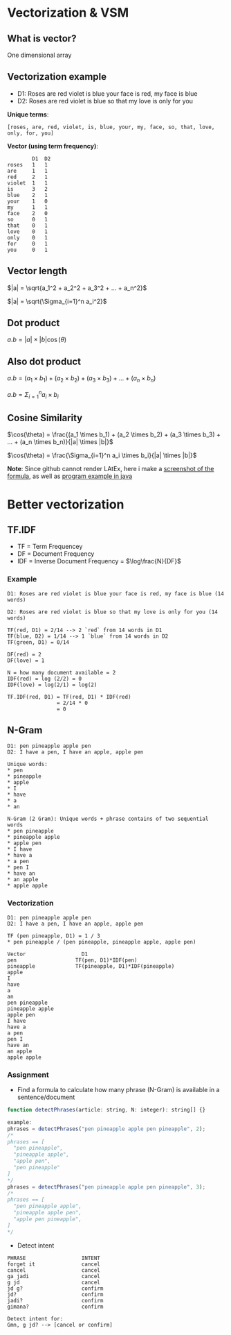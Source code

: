 # Vectorization & VSM

## What is vector?
One dimensional array

## Vectorization example
* D1: Roses are red violet is blue your face is red, my face is blue
* D2: Roses are red violet is blue so that my love is only for you

__Unique terms__:
```
[roses, are, red, violet, is, blue, your, my, face, so, that, love, only, for, you]
```
__Vector (using term frequency)__:
```
        D1  D2
roses   1   1
are     1   1
red     2   1
violet  1   1
is      3   2
blue    2   1
your    1   0
my      1   1
face    2   0
so      0   1
that    0   1
love    0   1
only    0   1
for     0   1
you     0   1
```

## Vector length
$|a| = \sqrt{a_1^2 + a_2^2 + a_3^2 + ... + a_n^2}$

$|a| = \sqrt{\Sigma_{i=1}^n a_i^2}$

## Dot product

$a.b = |a| \times |b| \cos(\theta)$

## Also dot product

$a.b = (a_1 \times b_1) + (a_2 \times b_2) + (a_3 \times b_3) + ... + (a_n \times b_n)$

$a.b = \Sigma_{i=1}^n a_i \times b_i$

## Cosine Similarity
$\cos(\theta) = \frac{(a_1 \times b_1) + (a_2 \times b_2)  + (a_3 \times b_3) + ... + (a_n \times b_n)}{|a| \times |b|}$

$\cos(\theta) = \frac{\Sigma_{i=1}^n a_i \times b_i}{|a| \times |b|}$

__Note__: Since github cannot render LAtEx, here i make a [screenshot of the formula](rumus-vsm.png), as well as [program example in java](Similarity.java)

# Better vectorization

## TF.IDF
* TF = Term Frequencey
* DF = Document Frequency
* IDF = Inverse Document Frequency = $\log\frac{N}{DF}$

### Example
```
D1: Roses are red violet is blue your face is red, my face is blue (14 words)

D2: Roses are red violet is blue so that my love is only for you (14 words)

TF(red, D1) = 2/14 --> 2 `red` from 14 words in D1
TF(blue, D2) = 1/14 --> 1 `blue` from 14 words in D2
TF(green, D1) = 0/14

DF(red) = 2
DF(love) = 1

N = how many document available = 2
IDF(red) = log (2/2) = 0
IDF(love) = log(2/1) = log(2)

TF.IDF(red, D1) = TF(red, D1) * IDF(red)
                = 2/14 * 0
                = 0
```

## N-Gram

```
D1: pen pineapple apple pen
D2: I have a pen, I have an apple, apple pen

Unique words:
* pen
* pineapple
* apple
* I
* have
* a
* an

N-Gram (2 Gram): Unique words + phrase contains of two sequential words
* pen pineapple
* pineapple apple
* apple pen
* I have
* have a
* a pen
* pen I
* have an
* an apple
* apple apple

```

### Vectorization

```
D1: pen pineapple apple pen
D2: I have a pen, I have an apple, apple pen

TF (pen pineapple, D1) = 1 / 3
* pen pineapple / (pen pineapple, pineapple apple, apple pen)

Vector                  D1
pen                   TF(pen, D1)*IDF(pen)
pineapple             TF(pineapple, D1)*IDF(pineapple)
apple
I
have
a
an
pen pineapple
pineapple apple
apple pen
I have
have a
a pen
pen I
have an
an apple
apple apple
```

### Assignment

* Find a formula to calculate how many phrase (N-Gram) is available in a sentence/document

```javascript
function detectPhrases(article: string, N: integer): string[] {}

example:
phrases = detectPhrases("pen pineapple apple pen pineapple", 2);
/*
phrases == [
  "pen pineapple",
  "pineapple apple",
  "apple pen",
  "pen pineapple"
]
*/
phrases = detectPhrases("pen pineapple apple pen pineapple", 3);
/*
phrases == [
  "pen pineapple apple",
  "pineapple apple pen",
  "apple pen pineapple",
]
*/
```

* Detect intent

```
PHRASE                  INTENT
forget it               cancel
cancel                  cancel
ga jadi                 cancel
g jd                    cancel
jd g?                   confirm
jd?                     confirm
jadi?                   confirm
gimana?                 confirm

Detect intent for:
Gmn, g jd? --> [cancel or confirm]
```